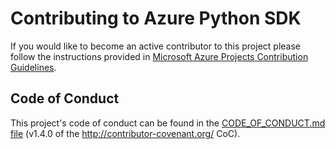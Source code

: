 # Contributing to Azure Python SDK

If you would like to become an active contributor to this project please
follow the instructions provided in [Microsoft Azure Projects Contribution Guidelines](http://azure.github.io/guidelines/).

## Code of Conduct
This project's code of conduct can be found in the
[CODE_OF_CONDUCT.md file](https://github.com/Azure/azure-sdk-for-python/blob/master/CODE_OF_CONDUCT.md)
(v1.4.0 of the http://contributor-covenant.org/ CoC).
